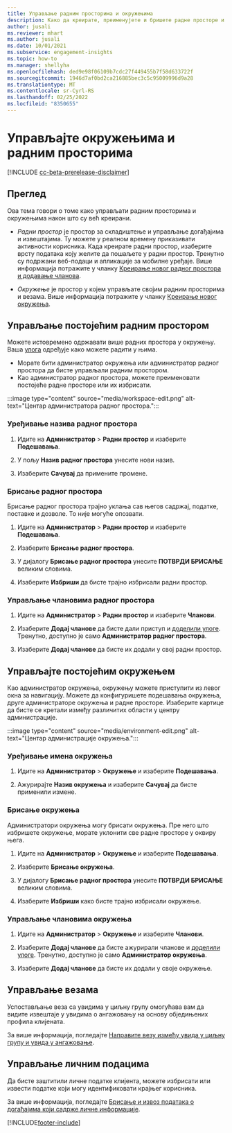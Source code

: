 ```yaml
---
title: Управљање радним просторима и окружењима
description: Како да креирате, преименујете и бришете радне просторе и окружења.
author: jusali
ms.reviewer: mhart
ms.author: jusali
ms.date: 10/01/2021
ms.subservice: engagement-insights
ms.topic: how-to
ms.manager: shellyha
ms.openlocfilehash: ded9e98f06109b7cdc27f449455b7f58d633722f
ms.sourcegitcommit: 1946d7af0bd2ca216885bec3c5c95009996d9a28
ms.translationtype: MT
ms.contentlocale: sr-Cyrl-RS
ms.lasthandoff: 02/25/2022
ms.locfileid: "8350655"
---
```

# <a name="manage-environments-and-workspaces"></a>Управљајте окружењима и радним просторима

[!INCLUDE [cc-beta-prerelease-disclaimer](includes/cc-beta-prerelease-disclaimer.md)]

## <a name="overview"></a>Преглед

Ова тема говори о томе како управљати радним просторима и окружењима након што су већ креирани. 

- *Радни простор* је простор за складиштење и управљање догађајима и извештајима. Ту можете у реалном времену приказивати активности корисника. Када креирате радни простор, изаберите врсту података коју желите да пошаљете у радни простор. Тренутно су подржани веб-подаци и апликације за мобилне уређаје. Више информација потражите у чланку [Креирање новог радног простора и додавање чланова](create-workspace.md).

- *Окружење* је простор у којем управљате својим радним просторима и везама. Више информација потражите у чланку [Креирање новог окружења](create-new-environment.md).

## <a name="manage-an-existing-workspace"></a>Управљање постојећим радним простором

Можете истовремено одржавати више радних простора у окружењу. Ваша [улога](user-roles.md) одређује како можете радити у њима. 

 - Морате бити администратор окружења или администратор радног простора да бисте управљали радним простором.
 - Као администратор радног простора, можете преименовати постојеће радне просторе или их избрисати. 

:::image type="content" source="media/workspace-edit.png" alt-text="Центар администратора радног простора.":::

### <a name="edit-a-workspace-name"></a>Уређивање назива радног простора

1. Идите на **Администратор** > **Радни простор** и изаберите **Подешавања**.

1. У пољу **Назив радног простора** унесите нови назив.

1. Изаберите **Сачувај** да примените промене.

### <a name="delete-a-workspace"></a>Брисање радног простора

Брисање радног простора трајно уклања сав његов садржај, податке, поставке и дозволе. То није могуће опозвати.

1. Идите на **Администратор** > **Радни простор** и изаберите **Подешавања**.

1. Изаберите **Брисање радног простора**. 

1. У дијалогу **Брисање радног простора** унесите **ПОТВРДИ БРИСАЊЕ** великим словима. 

1. Изаберите **Избриши** да бисте трајно избрисали радни простор.

### <a name="manage-workspace-members"></a>Управљање члановима радног простора

1. Идите на **Администратор** > **Радни простор** и изаберите **Чланови**.

1. Изаберите **Додај чланове** да бисте дали приступ и [доделили улоге](user-roles.md). Тренутно, доступно је само **Администратор радног простора**.

1. Изаберите **Додај чланове** да бисте их додали у свој радни простор.

## <a name="manage-an-existing-environment"></a>Управљајте постојећим окружењем

Као администратор окружења, окружењу можете приступити из левог окна за навигацију. Можете да конфигуришете подешавања окружења, друге администраторе окружења и радне просторе. Изаберите картице да бисте се кретали између различитих области у центру администрације.

:::image type="content" source="media/environment-edit.png" alt-text="Центар администрације окружења.":::

### <a name="edit-an-environment-name"></a>Уређивање имена окружења

1. Идите на **Администратор** > **Окружење** и изаберите **Подешавања**.

1. Ажурирајте **Назив окружења** и изаберите **Сачувај** да бисте применили измене.

### <a name="delete-an-environment"></a>Брисање окружења

Администратори окружења могу брисати окружења. Пре него што избришете окружење, морате уклонити све радне просторе у оквиру њега.

1. Идите на **Администратор** > **Окружење** и изаберите **Подешавања**.

1. Изаберите **Брисање окружења**. 

1. У дијалогу **Брисање радног простора** унесите **ПОТВРДИ БРИСАЊЕ** великим словима. 

1. Изаберите **Избриши** како бисте трајно избрисали окружење.

### <a name="manage-environment-members"></a>Управљање члановима окружења

1. Идите на **Администратор** > **Окружење** и изаберите **Чланови**.

1. Изаберите **Додај чланове** да бисте ажурирали чланове и [доделили улоге](user-roles.md). Тренутно, доступно је само **Администратор окружења**.

1. Изаберите **Додај чланове** да бисте их додали у своје окружење.

## <a name="manage-connections"></a>Управљање везама

Успостављање веза са увидима у циљну групу омогућава вам да видите извештаје у увидима о ангажовању на основу обједињених профила клијената. 

За више информација, погледајте [Направите везу између увида у циљну групу и увида у ангажовање](integrate-audience-insights-engagement-insights.md).

## <a name="manage-personal-data"></a>Управљање личним подацима

Да бисте заштитили личне податке клијента, можете избрисати или извести податке који могу идентификовати крајњег корисника.

За више информација, погледајте [Брисање и извоз података о догађајима који садрже личне информације](../dsr-rights-requests.md).

[!INCLUDE[footer-include](../includes/footer-banner.md)]
